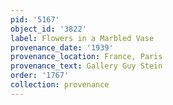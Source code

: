 ```yaml
---
pid: '5167'
object_id: '3822'
label: Flowers in a Marbled Vase
provenance_date: '1939'
provenance_location: France, Paris
provenance_text: Gallery Guy Stein
order: '1767'
collection: provenance
---
```

